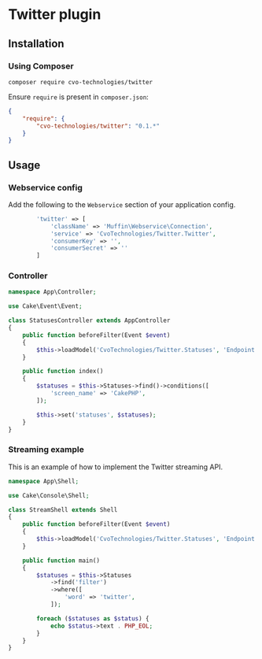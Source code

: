 # Twitter plugin

## Installation

### Using Composer
```
composer require cvo-technologies/twitter
```

Ensure `require` is present in `composer.json`:
```json
{
    "require": {
        "cvo-technologies/twitter": "0.1.*"
    }
}
```

## Usage

### Webservice config

Add the following to the `Webservice` section of your application config.

```php
        'twitter' => [
            'className' => 'Muffin\Webservice\Connection',
            'service' => 'CvoTechnologies/Twitter.Twitter',
            'consumerKey' => '',
            'consumerSecret' => ''
        ]
```

### Controller

```php
namespace App\Controller;

use Cake\Event\Event;

class StatusesController extends AppController
{
    public function beforeFilter(Event $event)
    {
        $this->loadModel('CvoTechnologies/Twitter.Statuses', 'Endpoint');
    }

    public function index()
    {
        $statuses = $this->Statuses->find()->conditions([
            'screen_name' => 'CakePHP',
        ]);

        $this->set('statuses', $statuses);
    }
}
```

### Streaming example

This is an example of how to implement the Twitter streaming API.

```php
namespace App\Shell;

use Cake\Console\Shell;

class StreamShell extends Shell
{
    public function beforeFilter(Event $event)
    {
        $this->loadModel('CvoTechnologies/Twitter.Statuses', 'Endpoint');
    }

    public function main()
    {
        $statuses = $this->Statuses
            ->find('filter')
            ->where([
                'word' => 'twitter',
            ]);

        foreach ($statuses as $status) {
            echo $status->text . PHP_EOL;
        }
    }
}
```
